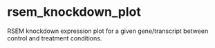 # rsem_knockdown_plot
RSEM knockdown expression plot for a given gene/transcript between control and treatment conditions.
